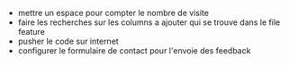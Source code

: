 
- mettre un espace pour compter le nombre de visite 
- faire les recherches sur les columns a ajouter qui se trouve dans le file feature 
- pusher le code sur internet 
- configurer le formulaire de contact pour l'envoie des feedback 
